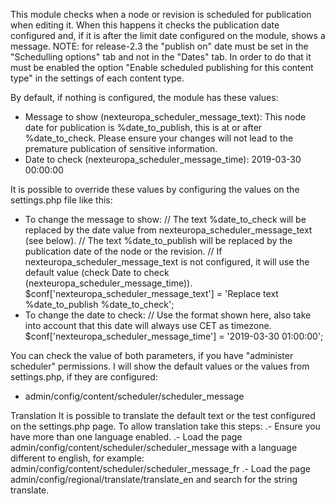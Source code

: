 This module checks when a node or revision is scheduled for publication when editing it.
When this happens it checks the publication date configured and, if it is after the limit date
configured on the module, shows a message.
NOTE: for release-2.3 the "publish on" date must be set in the "Schedulling options" tab and not in the "Dates" tab.
In order to do that it must be enabled the option "Enable scheduled publishing for this content type" in the settings of each content type.

By default, if nothing is configured, the module has these values:
* Message to show (nexteuropa_scheduler_message_text): 
    This node date for publication is %date_to_publish, this is at or after %date_to_check. Please ensure your changes will not lead to the premature publication of sensitive information.
* Date to check (nexteuropa_scheduler_message_time):
    2019-03-30 00:00:00

It is possible to override these values by configuring the values on the settings.php file like this:
* To change the message to show:
    // The text %date_to_check will be replaced by the date value from nexteuropa_scheduler_message_text (see below).
    // The text %date_to_publish will be replaced by the publication date of the node or the revision.
    // If nexteuropa_scheduler_message_text is not configured, it will use the default value (check Date to check (nexteuropa_scheduler_message_time)).
    $conf['nexteuropa_scheduler_message_text'] = 'Replace text %date_to_publish %date_to_check';  
* To change the date to check:
    // Use the format shown here, also take into account that this date will always use CET as timezone.
    $conf['nexteuropa_scheduler_message_time'] = '2019-03-30 01:00:00'; 

You can check the value of both parameters, if you have "administer scheduler" permissions. I will show the default values or the values from settings.php, if they are configured:
* admin/config/content/scheduler/scheduler_message

Translation
    It is possible to translate the default text or the test configured on the settings.php page.
    To allow translation take this steps:
    .- Ensure you have more than one language enabled.
    .- Load the page admin/config/content/scheduler/scheduler_message with a language different to english, for example:
            admin/config/content/scheduler/scheduler_message_fr
    .- Load the page admin/config/regional/translate/translate_en and search for the string translate.
